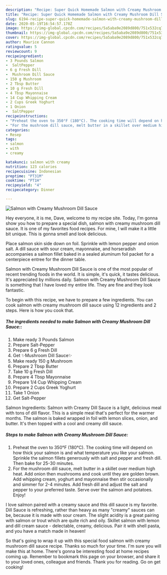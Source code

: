 ```yaml
---
description: "Recipe: Super Quick Homemade Salmon with Creamy Mushroom Dill Sauce"
title: "Recipe: Super Quick Homemade Salmon with Creamy Mushroom Dill Sauce"
slug: 6194-recipe-super-quick-homemade-salmon-with-creamy-mushroom-dill-sauce
date: 2020-05-19T16:54:57.178Z
image: https://img-global.cpcdn.com/recipes/5a5aba9e2089d800/751x532cq70/salmon-with-creamy-mushroom-dill-sauce-recipe-main-photo.jpg
thumbnail: https://img-global.cpcdn.com/recipes/5a5aba9e2089d800/751x532cq70/salmon-with-creamy-mushroom-dill-sauce-recipe-main-photo.jpg
cover: https://img-global.cpcdn.com/recipes/5a5aba9e2089d800/751x532cq70/salmon-with-creamy-mushroom-dill-sauce-recipe-main-photo.jpg
author: Maurice Cannon
ratingvalue: 5
reviewcount: 9
recipeingredient:
- 3 Pounds Salmon
-  SaltPepper
- 6 g Fresh Dill
-  Mushroom Dill Sauce
- 150 g Mushroom
- 2 Tbsp Butter
- 10 g Fresh Dill
- 4 Tbsp Mayonnaise
- 14 Cup Whipping Cream
- 2 Cups Greek Yoghurt
- 1 Onion
-  SaltPepper
recipeinstructions:
- "Preheat the oven to 350°F (180°C). The cooking time will depend on how thick your salmon is and what temperature you like your salmon. Sprinkle the salmon fillets generously with salt and pepper and fresh dill. Then bake for 25-30 minutes."
- "For the mushroom dill sauce, melt butter in a skillet over medium high heat. Add onion then mushrooms and cook until they are golden brown. Add whipping cream, yoghurt and mayonnaise then stir occasionally and simmer for 2-4 minutes. Add fresh dill and adjust the salt and pepper to your preferred taste. Serve over the salmon and potatoes. Enjoy!"
categories:
- Resep
tags:
- salmon
- with
- creamy

katakunci: salmon with creamy
nutrition: 123 calories
recipecuisine: Indonesian
preptime: "PT31M"
cooktime: "PT1H"
recipeyield: "4"
recipecategory: Dinner

---
```



![Salmon with Creamy Mushroom Dill Sauce](https://img-global.cpcdn.com/recipes/5a5aba9e2089d800/751x532cq70/salmon-with-creamy-mushroom-dill-sauce-recipe-main-photo.jpg)

Hey everyone, it is me, Dave, welcome to my recipe site. Today, I'm gonna show you how to prepare a special dish, salmon with creamy mushroom dill sauce. It is one of my favorites food recipes. For mine, I will make it a little bit unique. This is gonna smell and look delicious.

Place salmon skin side down on foil. Sprinkle with lemon pepper and onion salt. A dill sauce with sour cream, mayonnaise, and horseradish accompanies a salmon fillet baked in a sealed aluminum foil packet for a centerpiece entree for the dinner table.

Salmon with Creamy Mushroom Dill Sauce is one of the most popular of recent trending foods in the world. It is simple, it's quick, it tastes delicious. It's appreciated by millions daily. Salmon with Creamy Mushroom Dill Sauce is something that I have loved my entire life. They are fine and they look fantastic.


To begin with this recipe, we have to prepare a few ingredients. You can cook salmon with creamy mushroom dill sauce using 12 ingredients and 2 steps. Here is how you cook that.

##### The ingredients needed to make Salmon with Creamy Mushroom Dill Sauce::

1. Make ready 3 Pounds Salmon
1. Prepare  Salt-Pepper
1. Prepare 6 g Fresh Dill
1. Get  ✨Mushroom Dill Sauce✨
1. Make ready 150 g Mushroom
1. Prepare 2 Tbsp Butter
1. Take 10 g Fresh Dill
1. Prepare 4 Tbsp Mayonnaise
1. Prepare 1/4 Cup Whipping Cream
1. Prepare 2 Cups Greek Yoghurt
1. Take 1 Onion
1. Get  Salt-Pepper


Salmon Ingredients: Salmon with Creamy Dill Sauce is a light, delicious meal with tons of dill flavor. This is a simple meal that&#39;s perfect for the warmer months. The salmon is baked wrapped in foil with lemon slices, onion, and butter. It&#39;s then topped with a cool and creamy dill sauce. 

##### Steps to make Salmon with Creamy Mushroom Dill Sauce:

1. Preheat the oven to 350°F (180°C). The cooking time will depend on how thick your salmon is and what temperature you like your salmon. Sprinkle the salmon fillets generously with salt and pepper and fresh dill. Then bake for 25-30 minutes.
1. For the mushroom dill sauce, melt butter in a skillet over medium high heat. Add onion then mushrooms and cook until they are golden brown. Add whipping cream, yoghurt and mayonnaise then stir occasionally and simmer for 2-4 minutes. Add fresh dill and adjust the salt and pepper to your preferred taste. Serve over the salmon and potatoes. Enjoy!


I love salmon paired with a creamy sauce and this dill sauce is my favorite. Dill Sauce is refreshing, rather than heavy as many &#34;creamy&#34; sauces can be, because it is made with sour cream. The slight acidity is a great pairing with salmon or trout which are quite rich and oily. Skillet salmon with lemon and dill cream sauce - delectable, creamy, delicious. Pair it with shell pasta, and you have a match made in heaven! 

So that's going to wrap it up with this special food salmon with creamy mushroom dill sauce recipe. Thanks so much for your time. I'm sure you will make this at home. There's gonna be interesting food at home recipes coming up. Remember to bookmark this page on your browser, and share it to your loved ones, colleague and friends. Thank you for reading. Go on get cooking!
